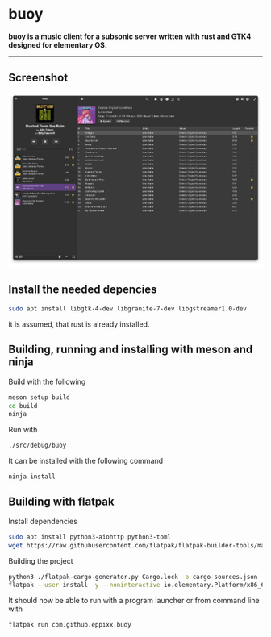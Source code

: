 # buoy

**buoy is a music client for a subsonic server written with rust and GTK4 designed for elementary OS.**

---

## Screenshot

![Screenshot of buoy](data/screenshots/dark.png)

## Install the needed depencies

```bash
sudo apt install libgtk-4-dev libgranite-7-dev libgstreamer1.0-dev
```

it is assumed, that rust is already installed.


## Building, running and installing with meson and ninja

Build with the following
```bash
meson setup build
cd build
ninja
```

Run with
```bash
./src/debug/buoy
```

It can be installed with the following command
```bash
ninja install
```

## Building with flatpak

Install dependencies
```bash
sudo apt install python3-aiohttp python3-toml
wget https://raw.githubusercontent.com/flatpak/flatpak-builder-tools/master/cargo/flatpak-cargo-generator.py
```

Building the project
```bash
python3 ./flatpak-cargo-generator.py Cargo.lock -o cargo-sources.json
flatpak --user install -y --noninteractive io.elementary.Platform/x86_64/8 io.elementary.Sdk/x86_64/8
```

It should now be able to run with a program launcher or from command line with
```bash
flatpak run com.github.eppixx.buoy
```


